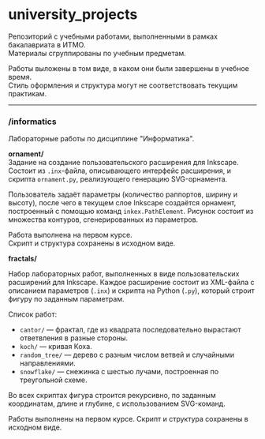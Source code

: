 # university_projects

Репозиторий с учебными работами, выполненными в рамках бакалавриата в ИТМО.  
Материалы сгруппированы по учебным предметам.

Работы выложены в том виде, в каком они были завершены в учебное время.  
Стиль оформления и структура могут не соответствовать текущим практикам.

---

### /informatics

Лабораторные работы по дисциплине "Информатика".

**ornament/**  
Задание на создание пользовательского расширения для Inkscape.  
Состоит из `.inx`-файла, описывающего интерфейс расширения, и скрипта `ornament.py`, реализующего генерацию SVG-орнамента.

Пользователь задаёт параметры (количество раппортов, ширину и высоту), после чего в текущем слое Inkscape создаётся орнамент, построенный с помощью команд `inkex.PathElement`. Рисунок состоит из множества контуров, сгенерированных из параметров.

Работа выполнена на первом курсе.  
Скрипт и структура сохранены в исходном виде.

**fractals/**

Набор лабораторных работ, выполненных в виде пользовательских расширений для Inkscape.
Каждое расширение состоит из XML-файла с описанием параметров (`.inx`) и скрипта на Python (`.py`), который строит фигуру по заданным параметрам.

Список работ:
- `cantor/` — фрактал, где из квадрата последовательно вырастают ответвления в разные стороны.
- `koch/` — кривая Коха.
- `random_tree/` — дерево с разным числом ветвей и случайными направлениями.
- `snowflake/` — снежинка с шестью лучами, построенная по треугольной схеме.

Во всех скриптах фигура строится рекурсивно, по заданным координатам, длине и глубине, с использованием SVG-команд.

Работы выполнены на первом курсе.
Скрипт и структура сохранены в исходном виде.
